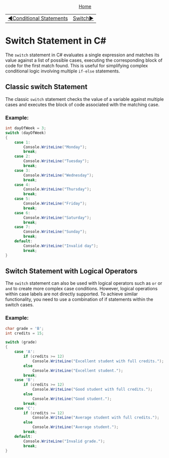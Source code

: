 <div align="center">
    <a href="/README.md">Home</a>
</div>
<table align=center>
  <tr>
    <td align="left">
      <a href="./01_basic.md">◀️Conditional Statements</a>
    </td>
    <td align="right">
      <a href="./02_string_methods_and_properties.md">Switch▶️</a>
    </td>
  </tr>
</table>

# Switch Statement in C#

The `switch` statement in C# evaluates a single expression and matches its value against a list of possible cases, executing the corresponding block of code for the first match found. This is useful for simplifying complex conditional logic involving multiple `if-else` statements.

## Classic switch Statement

The classic `switch` statement checks the value of a variable against multiple cases and executes the block of code associated with the matching case.

### Example:

```csharp
int dayOfWeek = 3;
switch (dayOfWeek)
{
    case 1:
        Console.WriteLine("Monday");
        break;
    case 2:
        Console.WriteLine("Tuesday");
        break;
    case 3:
        Console.WriteLine("Wednesday");
        break;
    case 4:
        Console.WriteLine("Thursday");
        break;
    case 5:
        Console.WriteLine("Friday");
        break;
    case 6:
        Console.WriteLine("Saturday");
        break;
    case 7:
        Console.WriteLine("Sunday");
        break;
    default:
        Console.WriteLine("Invalid day");
        break;
}
```

## Switch Statement with Logical Operators

The `switch` statement can also be used with logical operators such as `or` or `and` to create more complex case conditions. However, logical operations within case labels are not directly supported. To achieve similar functionality, you need to use a combination of if statements within the switch cases.

### Example:

```csharp
char grade = 'B';
int credits = 15;

switch (grade)
{
    case 'A':
        if (credits >= 12)
            Console.WriteLine("Excellent student with full credits.");
        else
            Console.WriteLine("Excellent student.");
        break;
    case 'B':
        if (credits >= 12)
            Console.WriteLine("Good student with full credits.");
        else
            Console.WriteLine("Good student.");
        break;
    case 'C':
        if (credits >= 12)
            Console.WriteLine("Average student with full credits.");
        else
            Console.WriteLine("Average student.");
        break;
    default:
        Console.WriteLine("Invalid grade.");
        break;
}
```